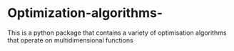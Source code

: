 # Optimization-algorithms-
This is a python package that contains a variety of optimisation algorithms that operate on multidimensional functions
